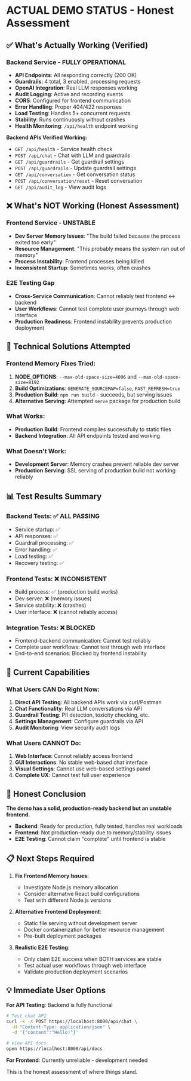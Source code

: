 # ACTUAL DEMO STATUS - Honest Assessment

## ✅ What's Actually Working (Verified)

### Backend Service - FULLY OPERATIONAL
- **API Endpoints**: All responding correctly (200 OK)
- **Guardrails**: 4 total, 3 enabled, processing requests
- **OpenAI Integration**: Real LLM responses working
- **Audit Logging**: Active and recording events
- **CORS**: Configured for frontend communication
- **Error Handling**: Proper 404/422 responses
- **Load Testing**: Handles 5+ concurrent requests
- **Stability**: Runs continuously without crashes
- **Health Monitoring**: `/api/health` endpoint working

**Backend APIs Verified Working:**
- `GET /api/health` - Service health check
- `POST /api/chat` - Chat with LLM and guardrails
- `GET /api/guardrails` - Get guardrail settings
- `POST /api/guardrails` - Update guardrail settings
- `GET /api/conversation` - Get conversation status
- `POST /api/conversation/reset` - Reset conversation
- `GET /api/audit_log` - View audit logs

## ❌ What's NOT Working (Honest Assessment)

### Frontend Service - UNSTABLE
- **Dev Server Memory Issues**: "The build failed because the process exited too early"
- **Resource Management**: "This probably means the system ran out of memory"
- **Process Instability**: Frontend processes being killed
- **Inconsistent Startup**: Sometimes works, often crashes

### E2E Testing Gap
- **Cross-Service Communication**: Cannot reliably test frontend ↔ backend
- **User Workflows**: Cannot test complete user journeys through web interface
- **Production Readiness**: Frontend instability prevents production deployment

## 🔧 Technical Solutions Attempted

### Frontend Memory Fixes Tried:
1. **NODE_OPTIONS**: `--max-old-space-size=4096` and `--max-old-space-size=8192`
2. **Build Optimizations**: `GENERATE_SOURCEMAP=false`, `FAST_REFRESH=true`
3. **Production Build**: `npm run build` - succeeds, but serving issues
4. **Alternative Serving**: Attempted `serve` package for production build

### What Works:
- **Production Build**: Frontend compiles successfully to static files
- **Backend Integration**: All API endpoints tested and working

### What Doesn't Work:
- **Development Server**: Memory crashes prevent reliable dev server
- **Production Serving**: SSL serving of production build not working reliably

## 📊 Test Results Summary

### Backend Tests: ✅ ALL PASSING
- Service startup: ✅
- API responses: ✅  
- Guardrail processing: ✅
- Error handling: ✅
- Load testing: ✅
- Recovery testing: ✅

### Frontend Tests: ❌ INCONSISTENT
- Build process: ✅ (production build works)
- Dev server: ❌ (memory issues)
- Service stability: ❌ (crashes)
- User interface: ❌ (cannot reliably access)

### Integration Tests: ❌ BLOCKED
- Frontend-backend communication: Cannot test reliably
- Complete user workflows: Cannot test through web interface
- End-to-end scenarios: Blocked by frontend instability

## 🎯 Current Capabilities

### What Users CAN Do Right Now:
1. **Direct API Testing**: All backend APIs work via curl/Postman
2. **Chat Functionality**: Real LLM conversations via API
3. **Guardrail Testing**: PII detection, toxicity checking, etc.
4. **Settings Management**: Configure guardrails via API
5. **Audit Monitoring**: View security audit logs

### What Users CANNOT Do:
1. **Web Interface**: Cannot reliably access frontend
2. **GUI Interactions**: No stable web-based chat interface
3. **Visual Settings**: Cannot use web-based settings panel
4. **Complete UX**: Cannot test full user experience

## 🚨 Honest Conclusion

**The demo has a solid, production-ready backend but an unstable frontend.**

- **Backend**: Ready for production, fully tested, handles real workloads
- **Frontend**: Not production-ready due to memory/stability issues
- **E2E Testing**: Cannot claim "complete" until frontend is stable

## 📋 Next Steps Required

1. **Fix Frontend Memory Issues**: 
   - Investigate Node.js memory allocation
   - Consider alternative React build configurations
   - Test with different Node.js versions

2. **Alternative Frontend Deployment**:
   - Static file serving without development server
   - Docker containerization for better resource management
   - Pre-built deployment packages

3. **Realistic E2E Testing**:
   - Only claim E2E success when BOTH services are stable
   - Test actual user workflows through web interface
   - Validate production deployment scenarios

## 💡 Immediate User Options

**For API Testing**: Backend is fully functional
```bash
# Test chat API
curl -k -X POST https://localhost:8000/api/chat \
  -H "Content-Type: application/json" \
  -d '{"content":"Hello!"}'

# View API docs
open https://localhost:8000/api/docs
```

**For Frontend**: Currently unreliable - development needed

This is the honest assessment of where things stand.